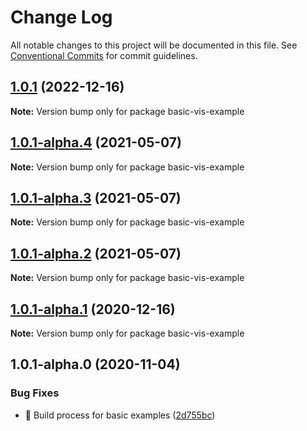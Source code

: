 # Change Log

All notable changes to this project will be documented in this file.
See [Conventional Commits](https://conventionalcommits.org) for commit guidelines.

## [1.0.1](https://github.com/visdesignlab/trrack/compare/basic-vis-example@1.0.1-alpha.4...basic-vis-example@1.0.1) (2022-12-16)

**Note:** Version bump only for package basic-vis-example





## [1.0.1-alpha.4](https://github.com/visdesignlab/trrack/compare/basic-vis-example@1.0.1-alpha.3...basic-vis-example@1.0.1-alpha.4) (2021-05-07)

**Note:** Version bump only for package basic-vis-example





## [1.0.1-alpha.3](https://github.com/visdesignlab/trrack/compare/basic-vis-example@1.0.1-alpha.2...basic-vis-example@1.0.1-alpha.3) (2021-05-07)

**Note:** Version bump only for package basic-vis-example





## [1.0.1-alpha.2](https://github.com/visdesignlab/trrack/compare/basic-vis-example@1.0.1-alpha.1...basic-vis-example@1.0.1-alpha.2) (2021-05-07)

**Note:** Version bump only for package basic-vis-example





## [1.0.1-alpha.1](https://github.com/visdesignlab/trrack/compare/basic-vis-example@1.0.1-alpha.0...basic-vis-example@1.0.1-alpha.1) (2020-12-16)

**Note:** Version bump only for package basic-vis-example





## 1.0.1-alpha.0 (2020-11-04)


### Bug Fixes

* 🐛 Build process for basic examples ([2d755bc](https://github.com/visdesignlab/trrack/commit/2d755bc2e91034456b9b01e12f7516d215312eeb))
